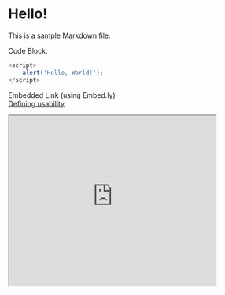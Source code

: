 # Hello!

This is a sample Markdown file.

Code Block. 
```javascript
<script>
    alert('Hello, World!');
</script>
```

Embedded Link (using Embed.ly)  
<a class="embedly-card embedly-card-height" data-card-controls="0" data-card-align="left" href="https://blog.prototypr.io/defining-usability-e7bf42e8abd0">Defining usability</a>

<iframe width="420" height="345" src="https://www.youtube.com/embed/tgbNymZ7vqY">
</iframe>
